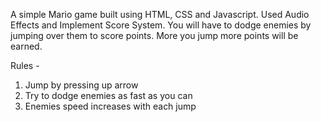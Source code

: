 A simple Mario game built using HTML, CSS and Javascript. Used Audio Effects and Implement Score System. You will have to dodge enemies by jumping over them to score points. More you jump more points will be earned.

Rules -

1. Jump by pressing up arrow
2. Try to dodge enemies as fast as you can
3. Enemies speed increases with each jump
